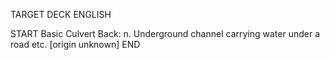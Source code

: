 TARGET DECK
ENGLISH

START
Basic
Culvert
Back: n. Underground channel carrying water under a road etc. [origin unknown]
END
